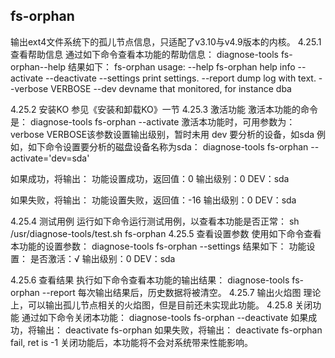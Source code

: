 ##  fs-orphan
输出ext4文件系统下的孤儿节点信息，只适配了v3.10与v4.9版本的内核。
4.25.1	 查看帮助信息
通过如下命令查看本功能的帮助信息：
diagnose-tools fs-orphan--help
结果如下：
    fs-orphan usage:
        --help fs-orphan help info
        --activate
        --deactivate
        --settings print settings.
        --report dump log with text.
        --verbose VERBOSE
        --dev devname that monitored, for instance dba

4.25.2	 安装KO
参见《安装和卸载KO》一节
4.25.3	 激活功能
激活本功能的命令是：
diagnose-tools fs-orphan --activate
激活本功能时，可用参数为：
verbose VERBOSE该参数设置输出级别，暂时未用
dev 要分析的设备，如sda
例如，如下命令设置要分析的磁盘设备名称为sda：
diagnose-tools fs-orphan --activate='dev=sda'

如果成功，将输出：
功能设置成功，返回值：0
    输出级别：0
    DEV：sda

如果失败，将输出：
功能设置失败，返回值：-16
    输出级别：0
    DEV：sda

4.25.4	 测试用例
运行如下命令运行测试用例，以查看本功能是否正常：
sh /usr/diagnose-tools/test.sh fs-orphan
4.25.5	 查看设置参数
使用如下命令查看本功能的设置参数：
diagnose-tools fs-orphan --settings
结果如下：
功能设置：
    是否激活：√
    输出级别：0
    DEV：sda


4.25.6	 查看结果
执行如下命令查看本功能的输出结果：
diagnose-tools fs-orphan --report
每次输出结果后，历史数据将被清空。
4.25.7	 输出火焰图
理论上，可以输出孤儿节点相关的火焰图，但是目前还未实现此功能。
4.25.8	 关闭功能
通过如下命令关闭本功能：
diagnose-tools fs-orphan --deactivate 
如果成功，将输出：
deactivate fs-orphan
如果失败，将输出：
deactivate fs-orphan fail, ret is -1
关闭功能后，本功能将不会对系统带来性能影响。
